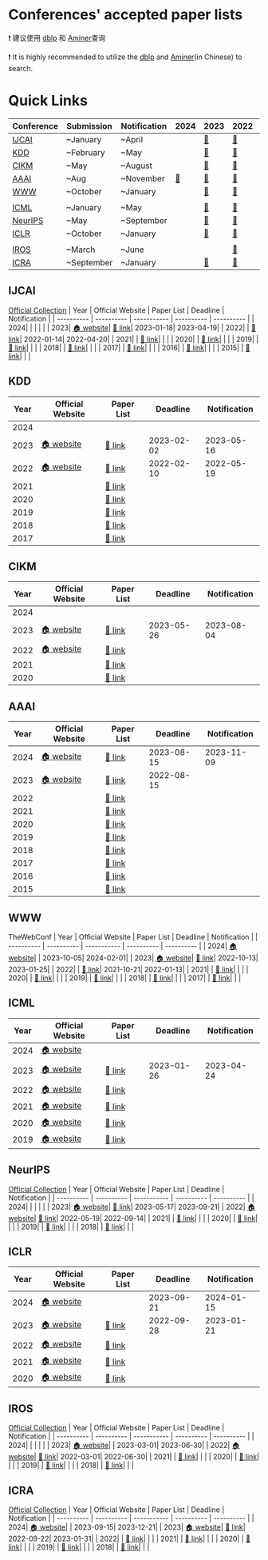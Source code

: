 # Conferences' accepted paper lists

❗ 建议使用 [dblp](https://dblp.uni-trier.de/) 和 [Aminer](https://www.aminer.cn/conf)查询

❗ It is highly recommended to utilize the [dblp](https://dblp.uni-trier.de/) and [Aminer](https://www.aminer.cn/conf)(in Chinese) to search.



# Quick Links
| Conference | Submission | Notification | 2024 | 2023 | 2022 | 2021 | 2020 |
| ---------- | ---------- | ------------ | ---- | ---- | ---- | ---- | ---- |
| [IJCAI](#IJCAI) | ~January | ~April |   | [🔗](https://ijcai-23.org/main-track-accepted-papers/) | [🔗](https://ijcai-22.org/main-track-accepted-papers/) | [🔗](https://ijcai-21.org/program-main-track/) | [🔗](http://static.ijcai.org/2020-accepted_papers.html) |
| [KDD](#KDD) | ~February | ~May |   | [🔗](https://kdd.org/kdd2023/research-track-papers-list/) | [🔗](https://kdd.org/kdd2022/paperRT.html) | [🔗](https://www.kdd.org/kdd2021/accepted-papers) | [🔗](https://www.kdd.org/kdd2020/accepted-papers) |
| [CIKM](#CIKM) | ~May | ~August |   | [🔗](https://uobevents.eventsair.com/cikm2023/accepted-papers) | [🔗](https://www.cikm2022.org/papers-posters) | [🔗](https://www.cikm2021.org/accepted-papers) | [🔗](https://www.cikm2020.org/index.html@p=1073.html) |
| [AAAI](#AAAI) | ~Aug | ~November | [🔗](https://aaai.org/wp-content/uploads/2023/12/Main-Track.pdf) | [🔗](https://dblp.org/db/conf/aaai/aaai2023.html) | [🔗](https://dblp.org/db/conf/aaai/aaai2022.html) | [🔗](https://dblp.org/db/conf/aaai/aaai2021.html) | [🔗](https://dblp.org/db/conf/aaai/aaai2020.html) |
| [WWW](#WWW) | ~October | ~January |   | [🔗](https://www2023.thewebconf.org/program/accepted-papers/) | [🔗](https://www2022.thewebconf.org/accepted-papers/) | [🔗](https://www2021.thewebconf.org/program/papers/) | [🔗](https://dl.acm.org/doi/proceedings/10.1145/3366423) |
| | | | | | | | |
| [ICML](#ICML) | ~January | ~May |   | [🔗](https://icml.cc/Conferences/2023/Schedule) | [🔗](https://icml.cc/Conferences/2022/Schedule) | [🔗](https://icml.cc/Conferences/2021/Schedule) | [🔗](https://icml.cc/Conferences/2020/Schedule) |
| [NeurIPS](#NeurIPS) | ~May | ~September |   | [🔗](https://nips.cc/Conferences/2023/Schedule) | [🔗](https://nips.cc/Conferences/2022/Schedule) | [🔗](https://papers.nips.cc/paper/2021) | [🔗](https://papers.nips.cc/paper/2020) |
| [ICLR](#ICLR) | ~October | ~January |   | [🔗](https://openreview.net/group?id=ICLR.cc/2023/Conference) | [🔗](https://openreview.net/group?id=ICLR.cc/2022/Conference) | [🔗](https://openreview.net/group?id=ICLR.cc/2021/Conference) | [🔗](https://openreview.net/group?id=ICLR.cc/2020/Conference) |
| | | | | | | | |
| [IROS](#IROS) | ~March | ~June |   |   | [🔗](https://ieeexplore.ieee.org/xpl/conhome/9981026/proceeding) | [🔗](https://ieeexplore.ieee.org/xpl/conhome/9635848/proceeding) | [🔗](https://ieeexplore.ieee.org/xpl/conhome/9340668/proceeding) |
| [ICRA](#ICRA) | ~September | ~January |   | [🔗](https://ieeexplore.ieee.org/xpl/conhome/10160211/proceeding) | [🔗](https://ieeexplore.ieee.org/xpl/conhome/9811522/proceeding) | [🔗](https://ieeexplore.ieee.org/xpl/conhome/9560720/proceeding) | [🔗](https://ieeexplore.ieee.org/xpl/conhome/9187508/proceeding) |



## IJCAI
[Official Collection](https://www.ijcai.org/past_proceedings)
| Year | Official Website |  Paper List | Deadline | Notification |
| ---------- | ---------- | ----------- | ---------- | ---------- |
| 2024|  |  | | |
| 2023| [🏠 website](https://ijcai-23.org/)| [🔗 link](https://ijcai-23.org/main-track-accepted-papers/)| 2023-01-18| 2023-04-19|
| 2022|  | [🔗 link](https://ijcai-22.org/main-track-accepted-papers/)| 2022-01-14| 2022-04-20|
| 2021|  | [🔗 link](https://ijcai-21.org/program-main-track/)| | |
| 2020|  | [🔗 link](http://static.ijcai.org/2020-accepted_papers.html)| | |
| 2019|  | [🔗 link](https://www.ijcai19.org/accepted-papers.html)| | |
| 2018|  | [🔗 link](https://www.ijcai-18.org/accepted-papers/index.html)| | |
| 2017|  | [🔗 link](https://ijcai-17.org/accepted-papers.html)| | |
| 2016|  | [🔗 link](https://www.ijcai.org/proceedings/2016)| | |
| 2015|  | [🔗 link](https://www.ijcai.org/Proceedings/2015)| | |



## KDD
| Year | Official Website |  Paper List | Deadline | Notification |
| ---------- | ---------- | ----------- | ---------- | ---------- |
| 2024|  |  | | |
| 2023| [🏠 website](https://kdd.org/kdd2023/)| [🔗 link](https://kdd.org/kdd2023/research-track-papers-list/)| 2023-02-02| 2023-05-16|
| 2022| [🏠 website](https://kdd.org/kdd2022/index.html)| [🔗 link](https://kdd.org/kdd2022/paperRT.html)| 2022-02-10| 2022-05-19|
| 2021|  | [🔗 link](https://www.kdd.org/kdd2021/accepted-papers)| | |
| 2020|  | [🔗 link](https://www.kdd.org/kdd2020/accepted-papers)| | |
| 2019|  | [🔗 link](https://www.kdd.org/kdd2019/accepted-papers)| | |
| 2018|  | [🔗 link](https://www.kdd.org/kdd2018/accepted-papers)| | |
| 2017|  | [🔗 link](https://www.kdd.org/kdd2017/accepted-papers)| | |



## CIKM
| Year | Official Website |  Paper List | Deadline | Notification |
| ---------- | ---------- | ----------- | ---------- | ---------- |
| 2024|  |  | | |
| 2023| [🏠 website](https://uobevents.eventsair.com/cikm2023/)| [🔗 link](https://uobevents.eventsair.com/cikm2023/accepted-papers)| 2023-05-26| 2023-08-04|
| 2022| [🏠 website](https://www.cikm2022.org/)| [🔗 link](https://www.cikm2022.org/papers-posters)| | |
| 2021|  | [🔗 link](https://www.cikm2021.org/accepted-papers)| | |
| 2020|  | [🔗 link](https://www.cikm2020.org/index.html@p=1073.html)| | |



## AAAI
| Year | Official Website |  Paper List | Deadline | Notification |
| ---------- | ---------- | ----------- | ---------- | ---------- |
| 2024| [🏠 website](https://aaai.org/aaai-conference/)| [🔗 link](https://aaai.org/wp-content/uploads/2023/12/Main-Track.pdf)| 2023-08-15| 2023-11-09|
| 2023| [🏠 website](https://aaai.org/Conferences/AAAI-23/)| [🔗 link](https://dblp.org/db/conf/aaai/aaai2023.html)| 2022-08-15| |
| 2022|  | [🔗 link](https://dblp.org/db/conf/aaai/aaai2022.html)| | |
| 2021|  | [🔗 link](https://dblp.org/db/conf/aaai/aaai2021.html)| | |
| 2020|  | [🔗 link](https://dblp.org/db/conf/aaai/aaai2020.html)| | |
| 2019|  | [🔗 link](https://dblp.org/db/conf/aaai/aaai2019.html)| | |
| 2018|  | [🔗 link](https://dblp.org/db/conf/aaai/aaai2018.html)| | |
| 2017|  | [🔗 link](https://dblp.org/db/conf/aaai/aaai2017.html)| | |
| 2016|  | [🔗 link](https://dblp.org/db/conf/aaai/aaai2016.html)| | |
| 2015|  | [🔗 link](https://dblp.org/db/conf/aaai/aaai2015.html)| | |



## WWW
TheWebConf
| Year | Official Website |  Paper List | Deadline | Notification |
| ---------- | ---------- | ----------- | ---------- | ---------- |
| 2024| [🏠 website](https://www2024.thewebconf.org/)|  | 2023-10-05| 2024-02-01|
| 2023| [🏠 website](https://www2023.thewebconf.org/)| [🔗 link](https://www2023.thewebconf.org/program/accepted-papers/)| 2022-10-13| 2023-01-25|
| 2022|  | [🔗 link](https://www2022.thewebconf.org/accepted-papers/)| 2021-10-21| 2022-01-13|
| 2021|  | [🔗 link](https://www2021.thewebconf.org/program/papers/)| | |
| 2020|  | [🔗 link](https://dl.acm.org/doi/proceedings/10.1145/3366423)| | |
| 2019|  | [🔗 link](https://www2019.thewebconf.org/accepted-papers)| | |
| 2018|  | [🔗 link](https://dl.acm.org/doi/proceedings/10.5555/3178876)| | |
| 2017|  | [🔗 link](https://dl.acm.org/doi/proceedings/10.1145/3308558)| | |



## ICML
| Year | Official Website |  Paper List | Deadline | Notification |
| ---------- | ---------- | ----------- | ---------- | ---------- |
| 2024| [🏠 website](https://icml.cc/Conferences/2024)|  | | |
| 2023| [🏠 website](https://icml.cc/Conferences/2023)| [🔗 link](https://icml.cc/Conferences/2023/Schedule)| 2023-01-26| 2023-04-24|
| 2022| [🏠 website](https://icml.cc/Conferences/2022)| [🔗 link](https://icml.cc/Conferences/2022/Schedule)| | |
| 2021| [🏠 website](https://icml.cc/Conferences/2021)| [🔗 link](https://icml.cc/Conferences/2021/Schedule)| | |
| 2020| [🏠 website](https://icml.cc/Conferences/2020)| [🔗 link](https://icml.cc/Conferences/2020/Schedule)| | |
| 2019| [🏠 website](https://icml.cc/Conferences/2019)| [🔗 link](https://icml.cc/Conferences/2019/Schedule)| | |



## NeurIPS
[Official Collection](https://papers.nips.cc/)
| Year | Official Website |  Paper List | Deadline | Notification |
| ---------- | ---------- | ----------- | ---------- | ---------- |
| 2024|  |  | | |
| 2023| [🏠 website](https://nips.cc/)| [🔗 link](https://nips.cc/Conferences/2023/Schedule)| 2023-05-17| 2023-09-21|
| 2022| [🏠 website](https://nips.cc/Conferences/2022)| [🔗 link](https://nips.cc/Conferences/2022/Schedule)| 2022-05-19| 2022-09-14|
| 2021|  | [🔗 link](https://papers.nips.cc/paper/2021)| | |
| 2020|  | [🔗 link](https://papers.nips.cc/paper/2020)| | |
| 2019|  | [🔗 link](https://papers.nips.cc/paper/2019)| | |
| 2018|  | [🔗 link](https://papers.nips.cc/paper/2018)| | |



## ICLR
| Year | Official Website |  Paper List | Deadline | Notification |
| ---------- | ---------- | ----------- | ---------- | ---------- |
| 2024| [🏠 website](https://iclr.cc/Conferences/2024)|  | 2023-09-21| 2024-01-15|
| 2023| [🏠 website](https://iclr.cc/Conferences/2023)| [🔗 link](https://openreview.net/group?id=ICLR.cc/2023/Conference)| 2022-09-28| 2023-01-21|
| 2022| [🏠 website](https://iclr.cc/Conferences/2022)| [🔗 link](https://openreview.net/group?id=ICLR.cc/2022/Conference)| | |
| 2021| [🏠 website](https://iclr.cc/Conferences/2021)| [🔗 link](https://openreview.net/group?id=ICLR.cc/2021/Conference)| | |
| 2020| [🏠 website](https://iclr.cc/Conferences/2020)| [🔗 link](https://openreview.net/group?id=ICLR.cc/2020/Conference)| | |



## IROS
[Official Collection](https://ieeexplore.ieee.org/xpl/conhome/1000393/all-proceedings)
| Year | Official Website |  Paper List | Deadline | Notification |
| ---------- | ---------- | ----------- | ---------- | ---------- |
| 2024|  |  | | |
| 2023| [🏠 website](https://ieee-iros.org/)|  | 2023-03-01| 2023-06-30|
| 2022| [🏠 website](https://iros2022.org/)| [🔗 link](https://ieeexplore.ieee.org/xpl/conhome/9981026/proceeding)| 2022-03-01| 2022-06-30|
| 2021|  | [🔗 link](https://ieeexplore.ieee.org/xpl/conhome/9635848/proceeding)| | |
| 2020|  | [🔗 link](https://ieeexplore.ieee.org/xpl/conhome/9340668/proceeding)| | |
| 2019|  | [🔗 link](https://ieeexplore.ieee.org/xpl/conhome/8957008/proceeding)| | |
| 2018|  | [🔗 link](https://ieeexplore.ieee.org/xpl/conhome/8574473/proceeding)| | |



## ICRA
[Official Collection](https://ieeexplore.ieee.org/xpl/conhome/1000639/all-proceedings)
| Year | Official Website |  Paper List | Deadline | Notification |
| ---------- | ---------- | ----------- | ---------- | ---------- |
| 2024| [🏠 website](http://ieee-icra.org/index.html)|  | 2023-09-15| 2023-12-21|
| 2023| [🏠 website](https://www.icra2023.org/welcome)| [🔗 link](https://ieeexplore.ieee.org/xpl/conhome/10160211/proceeding)| 2022-09-22| 2023-01-31|
| 2022|  | [🔗 link](https://ieeexplore.ieee.org/xpl/conhome/9811522/proceeding)| | |
| 2021|  | [🔗 link](https://ieeexplore.ieee.org/xpl/conhome/9560720/proceeding)| | |
| 2020|  | [🔗 link](https://ieeexplore.ieee.org/xpl/conhome/9187508/proceeding)| | |
| 2019|  | [🔗 link](https://ieeexplore.ieee.org/xpl/conhome/8780387/proceeding)| | |
| 2018|  | [🔗 link](https://ieeexplore.ieee.org/xpl/conhome/8449910/proceeding)| | |



